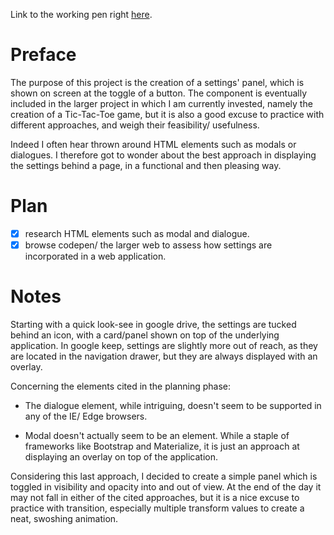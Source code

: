 Link to the working pen right [here](https://codepen.io/borntofrappe/full/vjaeJd/).

# Preface 

The purpose of this project is the creation of a settings' panel, which is shown on screen at the toggle of a button. The component is eventually included in the larger project in which I am currently invested, namely the creation of a Tic-Tac-Toe game, but it is also a good excuse to practice with different approaches, and weigh their feasibility/ usefulness.

Indeed I often hear thrown around HTML elements such as modals or dialogues. I therefore got to wonder about the best approach in displaying the settings behind a page, in a functional and then pleasing way.

# Plan

- [x] research HTML elements such as modal and dialogue. 
- [x] browse codepen/ the larger web to assess how settings are incorporated in a web application.

# Notes

Starting with a quick look-see in google drive, the settings are tucked behind an icon, with a card/panel shown on top of the underlying application. In google keep, settings are slightly more out of reach, as they are located in the navigation drawer, but they are always displayed with an overlay. 

Concerning the elements cited in the planning phase:

- The dialogue element, while intriguing, doesn't seem to be supported in any of the IE/ Edge browsers. 

- Modal doesn't actually seem to be an element. While a staple of frameworks like Bootstrap and Materialize, it is just an approach at displaying an overlay on top of the application.

Considering this last approach, I decided to create a simple panel which is toggled in visibility and opacity into and out of view. At the end of the day it may not fall in either of the cited approaches, but it is a nice excuse to practice with transition, especially multiple transform values to create a neat, swoshing animation.
